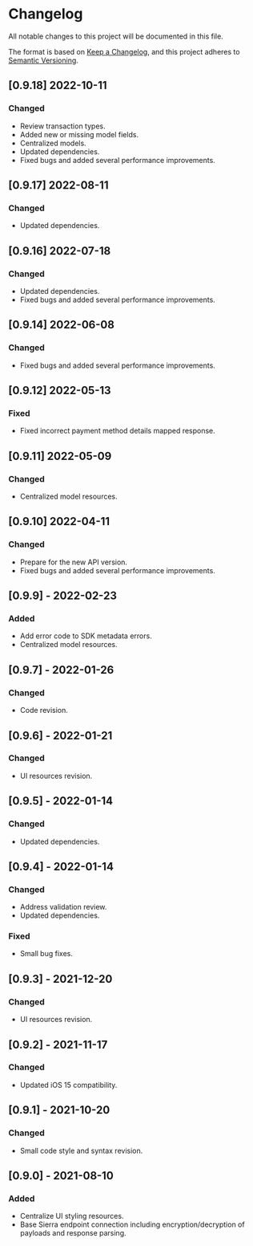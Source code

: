 # Changelog
All notable changes to this project will be documented in this file.

The format is based on [Keep a Changelog](https://keepachangelog.com/en/1.0.0/),
and this project adheres to [Semantic Versioning](https://semver.org/spec/v2.0.0.html).

## [0.9.18] 2022-10-11

### Changed
- Review transaction types.
- Added new or missing model fields.
- Centralized models.
- Updated dependencies.
- Fixed bugs and added several performance improvements.


## [0.9.17] 2022-08-11

### Changed
- Updated dependencies.


## [0.9.16] 2022-07-18

### Changed
- Updated dependencies.
- Fixed bugs and added several performance improvements.


## [0.9.14] 2022-06-08

### Changed
- Fixed bugs and added several performance improvements.


## [0.9.12] 2022-05-13

### Fixed
- Fixed incorrect payment method details mapped response.


## [0.9.11] 2022-05-09

### Changed
- Centralized model resources.


## [0.9.10] 2022-04-11

### Changed
- Prepare for the new API version.
- Fixed bugs and added several performance improvements.


## [0.9.9] - 2022-02-23

### Added
- Add error code to SDK metadata errors.
- Centralized model resources.


## [0.9.7] - 2022-01-26

### Changed
- Code revision.


## [0.9.6] - 2022-01-21

### Changed
- UI resources revision.


## [0.9.5] - 2022-01-14

### Changed
- Updated dependencies.


## [0.9.4] - 2022-01-14

### Changed
- Address validation review.
- Updated dependencies.

### Fixed
- Small bug fixes.


## [0.9.3] - 2021-12-20

### Changed
- UI resources revision.


## [0.9.2] - 2021-11-17

### Changed
- Updated iOS 15 compatibility.


## [0.9.1] - 2021-10-20

### Changed
- Small code style and syntax revision.


## [0.9.0] - 2021-08-10

### Added
- Centralize UI styling resources.
- Base Sierra endpoint connection including encryption/decryption of payloads and response parsing.
